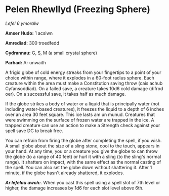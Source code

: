 # Pelen Rhewllyd (Freezing Sphere)

*Lefel 6 ymoralw*

**Amser Hudo:** 1 acsiwn

**Amrediad:** 300 troedfedd

**Cydrannau:** G, S, M (a small crystal sphere)

**Parhad:** Ar unwaith

A frigid globe of cold energy streaks from your fingertips to a point of your choice within range, where it explodes in a 60-foot radius sphere. Each creature within the area must make a Constitution saving throw (cais achub Cyfansoddiad). On a failed save, a creature takes 10d6 cold damage (difrod oer). On a successful save, it takes half as much damage.

If the globe strikes a body of water or a liquid that is principally water (not including water-based creatures), it freezes the liquid to a depth of 6 inches over an area 30 feet square. This ice lasts am un munud. Creatures that were swimming on the surface of frozen water are trapped in the ice. A trapped creature can use an action to make a Strength check against your spell save DC to break free.

You can refrain from firing the globe after completing the spell, if you wish. A small globe about the size of a sling stone, cool to the touch, appears in your hand. At any time, you or a creature you give the globe to can throw the globe (to a range of 40 feet) or hurl it with a sling (to the sling's normal range). It shatters on impact, with the same effect as the normal casting of the spell. You can also set the globe down without shattering it. After 1 minute, if the globe hasn't already shattered, it explodes.

***Ar lefelau uwch:***. When you cast this spell using a spell slot of 7th level or higher, the damage increases by 1d6 for each slot level above 6th.